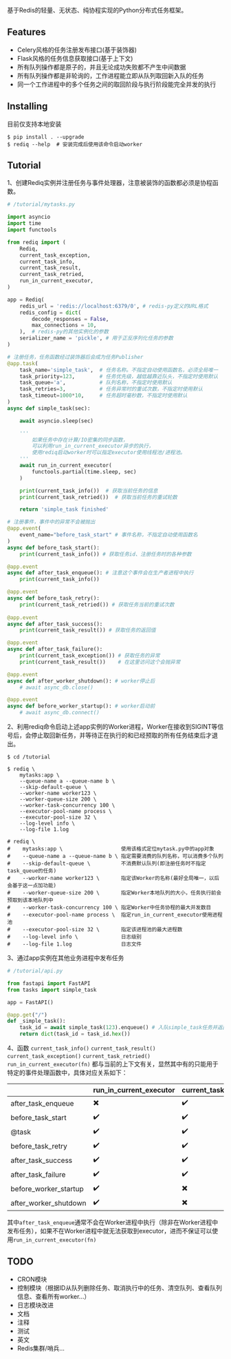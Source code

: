 基于Redis的轻量、无状态、纯协程实现的Python分布式任务框架。

## Features
- Celery风格的任务注册发布接口(基于装饰器)
- Flask风格的任务信息获取接口(基于上下文)
- 所有队列操作都是原子的，并且无论成功失败都不产生中间数据
- 所有队列操作都是非轮询的，工作进程能立即从队列取回新入队的任务
- 同一个工作进程中的多个任务之间的取回阶段与执行阶段能完全并发的执行

## Installing
目前仅支持本地安装
```shell
$ pip install . --upgrade
$ rediq --help  # 安装完成后使用该命令启动worker
```

## Tutorial
1、创建Rediq实例并注册任务与事件处理器，注意被装饰的函数都必须是协程函数。
```python
# /tutorial/mytasks.py

import asyncio
import time
import functools

from rediq import (
    Rediq,
    current_task_exception,
    current_task_info,
    current_task_result,
    current_task_retried,
    run_in_current_executor,
)

app = Rediq(
    redis_url = 'redis://localhost:6379/0', # redis-py定义的URL格式
    redis_config = dict(
        decode_responses = False,
        max_connections = 10,
    ),  # redis-py的其他实例化的参数
    serializer_name = 'pickle', # 用于正反序列化任务的参数
)

# 注册任务，任务函数经过装饰器后会成为任务Publisher
@app.task(
    task_name='simple_task',  # 任务名称。不指定自动使用函数名，必须全局唯一
    task_priority=123,        # 任务优先级，越低越靠近队头，不指定时使用默认
    task_queue='a',           # 队列名称，不指定时使用默认
    task_retries=3,           # 任务异常时的重试次数，不指定时使用默认
    task_timeout=1000*10,     # 任务超时毫秒数，不指定时使用默认
)
async def simple_task(sec):

    await asyncio.sleep(sec)

    '''
        如果任务中存在计算/IO密集的同步函数，
        可以利用run_in_current_executor异步的执行，
        使用rediq启动worker时可以指定executor使用线程池/进程池。
    '''
    await run_in_current_executor(
        functools.partial(time.sleep, sec)
    )

    print(current_task_info())  # 获取当前任务的信息
    print(current_task_retried())  # 获取当前任务的重试轮数

    return 'simple_task finished'

# 注册事件，事件中的异常不会被抛出
@app.event(
    event_name="before_task_start" # 事件名称，不指定自动使用函数名
)
async def before_task_start():
    print(current_task_info()) # 获取任务id、注册任务时的各种参数

@app.event
async def after_task_enqueue(): # 注意这个事件会在生产者进程中执行
    print(current_task_info()) 

@app.event
async def before_task_retry():
    print(current_task_retried()) # 获取任务当前的重试次数
    
@app.event
async def after_task_success():
    print(current_task_result()) # 获取任务的返回值

@app.event
async def after_task_failure():
    print(current_task_exception()) # 获取任务的异常
    print(current_task_result())    # 在这里访问这个会抛异常

@app.event
async def after_worker_shutdown(): # worker停止后
    # await async_db.close()

@app.event
async def before_worker_startup(): # worker启动前
    # await async_db.connect()
```
2、利用rediq命令启动上述app实例的Worker进程，Worker在接收到SIGINT等信号后，会停止取回新任务，并等待正在执行的和已经预取的所有任务结束后才退出。
```shell
$ cd /tutorial

$ rediq \
    mytasks:app \
    --queue-name a --queue-name b \
    --skip-default-queue \
    --worker-name worker123 \
    --worker-queue-size 200 \
    --worker-task-concurrency 100 \
    --executor-pool-name process \
    --executor-pool-size 32 \
    --log-level info \
    --log-file 1.log

# rediq \
#    mytasks:app \                   使用该格式定位mytask.py中的app对象 
#    --queue-name a --queue-name b \ 指定需要消费的队列名称，可以消费多个队列
#    --skip-default-queue \          不消费默认队列(即注册任务时不指定task_queue的任务)
#    --worker-name worker123 \       指定该Worker的名称(最好全局唯一，以后会基于这一点加功能)
#    --worker-queue-size 200 \       指定Worker本地队列的大小，任务执行前会预取到该本地队列中
#    --worker-task-concurrency 100 \ 指定Worker中任务协程的最大并发数目
#    --executor-pool-name process \  指定run_in_current_executor使用进程池
#    --executor-pool-size 32 \       指定该进程池的最大进程数
#    --log-level info \              日志级别
#    --log-file 1.log                日志文件
```
3、通过app实例在其他业务进程中发布任务
```python
# /tutorial/api.py

from fastapi import FastAPI
from tasks import simple_task

app = FastAPI()

@app.get("/")
def _simple_task():
    task_id = await simple_task(123).enqueue() # 入队simple_task任务并返回任务ID
    return dict(task_id = task_id.hex())
```

4、函数 <code>current_task_info()</code> <code>current_task_result()</code> <code>current_task_exception()</code> <code>current_task_retried()</code> <code>run_in_current_executor(fn)</code> 都与当前的上下文有关，显然其中有的只能用于特定的事件处理函数中，具体对应关系如下：

| | run_in_current_executor | current_task_info | current_task_retried | current_task_result | current_task_exception |
|-------|-------|-------|-------|-------|-------|
| after_task_enqueue | :heavy_multiplication_x: | :heavy_check_mark: | :heavy_check_mark: | :heavy_multiplication_x: | :heavy_multiplication_x: |
| before_task_start | :heavy_check_mark: | :heavy_check_mark: |:heavy_check_mark: | :heavy_multiplication_x: | :heavy_multiplication_x: |
| @task | :heavy_check_mark: | :heavy_check_mark: | :heavy_check_mark: | :heavy_multiplication_x: | :heavy_multiplication_x: |
| before_task_retry | :heavy_check_mark: | :heavy_check_mark: | :heavy_check_mark: | :heavy_multiplication_x: | :heavy_multiplication_x: |
| after_task_success | :heavy_check_mark: | :heavy_check_mark: | :heavy_check_mark: | :heavy_check_mark: | :heavy_multiplication_x: |
| after_task_failure | :heavy_check_mark: | :heavy_check_mark: | :heavy_check_mark: | :heavy_multiplication_x: | :heavy_check_mark: |
| before_worker_startup | :heavy_check_mark: | :heavy_multiplication_x: | :heavy_multiplication_x: | :heavy_multiplication_x: | :heavy_multiplication_x: |
| after_worker_shutdown | :heavy_check_mark: | :heavy_multiplication_x: | :heavy_multiplication_x: | :heavy_multiplication_x: | :heavy_multiplication_x: |

其中<code>after_task_enqueue</code>通常不会在Worker进程中执行（除非在Worker进程中发布任务），如果不在Worker进程中就无法获取到executor，进而不保证可以使用<code>run_in_current_executor(fn)</code>

## TODO
- CRON模块
- 控制模块（根据ID从队列删除任务、取消执行中的任务、清空队列、查看队列信息、查看所有worker...）
- 日志模块改进
- 文档
- 注释
- 测试
- 英文
- Redis集群/哨兵...